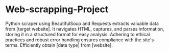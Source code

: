 # Web-scrapping-Project
Python scraper using BeautifulSoup and Requests extracts valuable data from [target website]. It navigates HTML, captures, and parses information, storing it in a structured format for easy analysis. Adhering to ethical practices and robust error handling ensures compliance with the site's terms. Efficiently obtain [data type] from [website].
